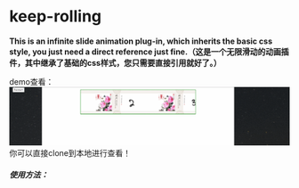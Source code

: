 # keep-rolling
 **This is an infinite slide animation plug-in, which inherits the basic css style, you just need a direct reference just fine.（这是一个无限滑动的动画插件，其中继承了基础的css样式，您只需要直接引用就好了。）**


demo查看：![AAA](https://github.com/lvleihere/keep-rolling/blob/master/demo/keep-rolling.gif)
你可以直接clone到本地进行查看！

##### 使用方法：
